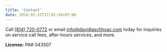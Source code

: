 ```yaml
---
title: 'Contact'
date: 2018-02-22T17:01:34+07:00
---
```


Call [(814) 720-0772](tel:+18147200772) or email [info@davidlaschhvac.com](mailto:info@davidlaschhvac.com) today for inquiries on service call fees, after-hours services, and more.

**License:** PA# 043507
